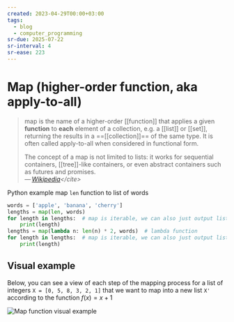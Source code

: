 ```yaml
---
created: 2023-04-29T00:00+03:00
tags:
  - blog
  - computer_programming
sr-due: 2025-07-22
sr-interval: 4
sr-ease: 223
---
```


# Map (higher-order function, aka apply-to-all)

> map is the name of a higher-order [[function]] that applies a given
> **function** to **each** element of a collection, e.g. a [[list]] or [[set]],
> returning the results in a ==[[collection]]== of the same type. It is often
> called apply-to-all when considered in functional form.
>
> The concept of a map is not limited to lists: it works for sequential
> containers, [[tree]]-like containers, or even abstract containers such as
> futures and promises.\
> — <cite>[Wikipedia](https://en.wikipedia.org/wiki/Map_\(higher-order_function\))</cite>

Python example map `len` function to list of words

```python
words = ['apple', 'banana', 'cherry']
lengths = map(len, words)
for length in lengths:  # map is iterable, we can also just output list
    print(length)
lengths = map(lambda n: len(n) * 2, words)  # lambda function
for length in lengths:  # map is iterable, we can also just output list
    print(length)
```

## Visual example

Below, you can see a view of each step of the mapping process for a list of
integers `X = [0, 5, 8, 3, 2, 1]` that we want to map into a new list `X'`
according to the function $f(x) = x + 1$

![Map function visual example](img/map_function_visual_example.gif)
